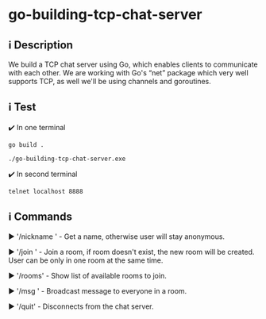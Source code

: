 # go-building-tcp-chat-server

## :information_source: Description
We build a TCP chat server using Go, which enables clients to communicate with each other. 
We are working with Go's “net” package which very well supports TCP, as well we'll be using channels and goroutines.

## :information_source: Test

:heavy_check_mark: In one terminal

```
go build .
```

```
./go-building-tcp-chat-server.exe
```

:heavy_check_mark: In second terminal

```
telnet localhost 8888
```

## :information_source: Commands

:arrow_forward: '/nickname <name>' - Get a name, otherwise user will stay anonymous.
  
:arrow_forward: '/join <name>'     - Join a room, if room doesn't exist, the new room will be created. User can be only in one room at the same time.
  
:arrow_forward: '/rooms'           - Show list of available rooms to join.

:arrow_forward: '/msg <msg>'       - Broadcast message to everyone in a room.
  
:arrow_forward: '/quit'            - Disconnects from the chat server.
